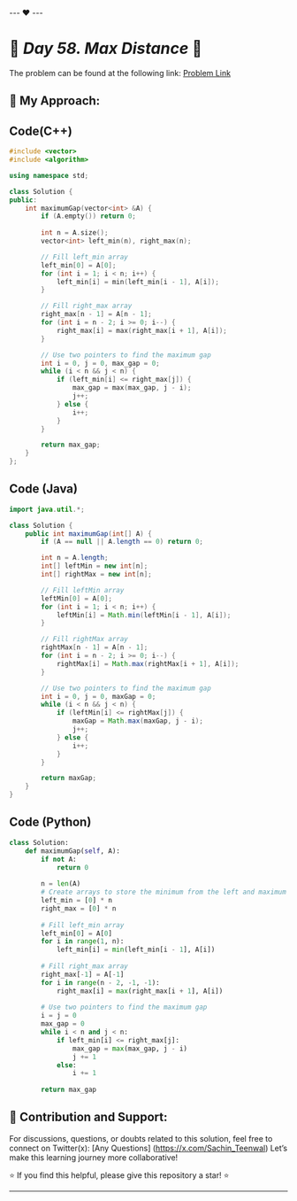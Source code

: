 --- ❤️ ---

# 🚀 _Day 58. Max Distance_ 🧠


The problem can be found at the following link: [Problem Link](https://www.interviewbit.com/problems/max-distance/)

## 🎯 **My Approach:**


## Code(C++)
```cpp
#include <vector>
#include <algorithm>

using namespace std;

class Solution {
public:
    int maximumGap(vector<int> &A) {
        if (A.empty()) return 0;
        
        int n = A.size();
        vector<int> left_min(n), right_max(n);

        // Fill left_min array
        left_min[0] = A[0];
        for (int i = 1; i < n; i++) {
            left_min[i] = min(left_min[i - 1], A[i]);
        }

        // Fill right_max array
        right_max[n - 1] = A[n - 1];
        for (int i = n - 2; i >= 0; i--) {
            right_max[i] = max(right_max[i + 1], A[i]);
        }

        // Use two pointers to find the maximum gap
        int i = 0, j = 0, max_gap = 0;
        while (i < n && j < n) {
            if (left_min[i] <= right_max[j]) {
                max_gap = max(max_gap, j - i);
                j++;
            } else {
                i++;
            }
        }

        return max_gap;
    }
};

```

## Code (Java)

```java
import java.util.*;

class Solution {
    public int maximumGap(int[] A) {
        if (A == null || A.length == 0) return 0;

        int n = A.length;
        int[] leftMin = new int[n];
        int[] rightMax = new int[n];

        // Fill leftMin array
        leftMin[0] = A[0];
        for (int i = 1; i < n; i++) {
            leftMin[i] = Math.min(leftMin[i - 1], A[i]);
        }

        // Fill rightMax array
        rightMax[n - 1] = A[n - 1];
        for (int i = n - 2; i >= 0; i--) {
            rightMax[i] = Math.max(rightMax[i + 1], A[i]);
        }

        // Use two pointers to find the maximum gap
        int i = 0, j = 0, maxGap = 0;
        while (i < n && j < n) {
            if (leftMin[i] <= rightMax[j]) {
                maxGap = Math.max(maxGap, j - i);
                j++;
            } else {
                i++;
            }
        }

        return maxGap;
    }
}

```

## Code (Python)

```python
class Solution:
    def maximumGap(self, A):
        if not A:
            return 0
        
        n = len(A)
        # Create arrays to store the minimum from the left and maximum from the right
        left_min = [0] * n
        right_max = [0] * n
        
        # Fill left_min array
        left_min[0] = A[0]
        for i in range(1, n):
            left_min[i] = min(left_min[i - 1], A[i])
        
        # Fill right_max array
        right_max[-1] = A[-1]
        for i in range(n - 2, -1, -1):
            right_max[i] = max(right_max[i + 1], A[i])
        
        # Use two pointers to find the maximum gap
        i = j = 0
        max_gap = 0
        while i < n and j < n:
            if left_min[i] <= right_max[j]:
                max_gap = max(max_gap, j - i)
                j += 1
            else:
                i += 1
        
        return max_gap
```



## 🎯 **Contribution and Support:**

For discussions, questions, or doubts related to this solution, feel free to connect on Twitter(x): [Any Questions] (https://x.com/Sachin_Teenwal) Let’s make this learning journey more collaborative!

⭐ If you find this helpful, please give this repository a star! ⭐

---
